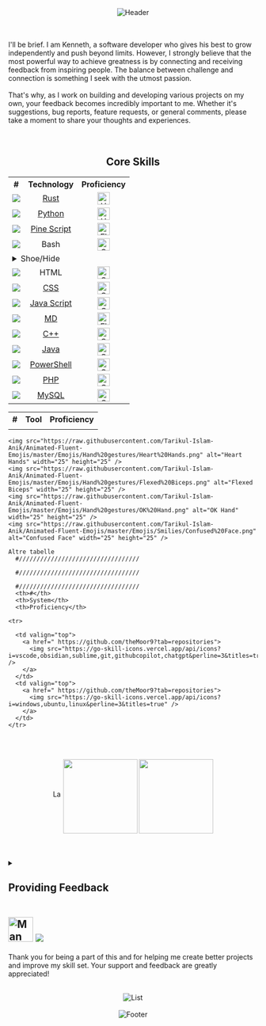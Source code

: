 
<div align="center">  
  <img src="https://capsule-render.vercel.app/api?type=waving&height=150&color=gradient&customColorList=24,22,25,30&text=🖐️%20Ciao,%20Welcome%20to%20My%20GitHub!&reversal=false&fontSize=29&textBg=false&animation=fadeIn&section=header&fontAlignY=30" alt="Header" style="max-width: auto; height: auto;"> 
</div>

<br><br>
I'll be brief. I am Kenneth, a software developer who gives his best to grow independently and push beyond limits. However, I strongly believe that the most powerful way to achieve greatness is by connecting and receiving feedback from inspiring people. The balance between challenge and connection is something I seek with the utmost passion.
<br><br>
That's why, as I work on building and developing various projects on my own, your feedback becomes incredibly important to me. Whether it's suggestions, bug reports, feature requests, or general comments, please take a moment to share your thoughts and experiences.
<br><br><br>

<div align="center">
  <p>
    <h2> Core Skills </h2>
  </p>
  <table style="margin: auto;">
    <tr>
      <th>#</th>
      <th>Technology</th>
      <th>Proficiency</th>
    </tr>
    <tr>
      <td>
        <div align="center">
          <a href="https://www.rust-lang.org/">
            <img src="https://go-skill-icons.vercel.app/api/icons?i=rust&titles=true" />
          </a>
        </div>
      </td>
      <td>
        <div align="center">
          <a href="https://www.rust-lang.org/">
            Rust
          </a>
        </div>
      </td>
      <td>
        <div align="center">
          <a href="https://www.rust-lang.org/">
            <img src="https://raw.githubusercontent.com/Tarikul-Islam-Anik/Animated-Fluent-Emojis/master/Emojis/Hand%20gestures/Heart%20Hands.png" alt="Heart Hands" width="25" height="25" />
          </a>
        </div>
      </td>
    </tr>
    <tr>
      <td>
        <div align="center">
          <a href="https://www.python.org/about/quotes/">
            <img src="https://go-skill-icons.vercel.app/api/icons?i=py&titles=true" />
          </a>
        </div>
      </td>
      <td>
        <div align="center">
          <a href="https://www.python.org/about/quotes/">
            Python
          </a>
        </div>
      </td>
      <td>
        <div align="center">
          <a href="https://www.python.org/about/quotes/s">
            <img src="https://raw.githubusercontent.com/Tarikul-Islam-Anik/Animated-Fluent-Emojis/master/Emojis/Hand%20gestures/Heart%20Hands.png" alt="Heart Hands" width="25" height="25" />
          </a>
        </div>
    </tr>
    <tr>
      <td>
        <div align="center">
          <a href="https://www.tradingview.com/support/solutions/43000561836-what-is-pine-script/">
            <img src="https://go-skill-icons.vercel.app/api/icons?i=pinescript&titles=true" />
          </a>
        </div>
      </td>
      <td>
        <div align="center">
          <a href="https://www.tradingview.com/support/solutions/43000561836-what-is-pine-script/">
            Pine Script
          </a>
        </div>
      </td>
      <td>
        <div align="center">
          <a href="https://www.tradingview.com/support/solutions/43000561836-what-is-pine-script/">
            <img src="https://raw.githubusercontent.com/Tarikul-Islam-Anik/Animated-Fluent-Emojis/master/Emojis/Hand%20gestures/Flexed%20Biceps.png" alt="Flexed Biceps" width="25" height="25" />
          </a>
        </div>
    </tr>
    <tr>
      <td>
        <div align="center">
          <a href="https://github.com/theMoor9?tab=repositories">
            <img src="https://go-skill-icons.vercel.app/api/icons?i=bash&titles=true" />
          </a>
        </div>
      </td>
      <td>
        <div align="center">
          Bash
        </div>
      </td>
      <td>
        <div align="center">
          <a href="https://github.com/theMoor9?tab=repositories">
            <img src="https://raw.githubusercontent.com/Tarikul-Islam-Anik/Animated-Fluent-Emojis/master/Emojis/Hand%20gestures/OK%20Hand.png" alt="OK Hand" width="25" height="25" />
          </a>
        </div>
    </tr>
    <tr>
    <td colspan="3">
      <details>
        <summary>Shoe/Hide</summary>
        <figure>
      <tr>
        <td>
          <div align="center">
            <a href="https://github.com/theMoor9?tab=repositories">
              <img src="https://go-skill-icons.vercel.app/api/icons?i=html&titles=true" />
            </a>
          </div>
        </td>
        <td>
          <div align="center">
            HTML
          </div>
        </td>
        <td>
          <div align="center">
            <a href="https://github.com/theMoor9?tab=repositories">
              <img src="https://raw.githubusercontent.com/Tarikul-Islam-Anik/Animated-Fluent-Emojis/master/Emojis/Hand%20gestures/OK%20Hand.png" alt="OK Hand" width="25" height="25" />
            </a>
          </div>
      </tr>
      <tr>
        <td>
          <div align="center">
            <a href="https://github.com/theMoor9?tab=repositories">
              <img src="https://go-skill-icons.vercel.app/api/icons?i=css&titles=true" />
            </a>
          </div>
        </td>
        <td>
          <div align="center">
            <a href="https://github.com/theMoor9?tab=repositories">
              CSS
            </a>
          </div>
        </td>
        <td>
          <div align="center">
            <a href="https://github.com/theMoor9?tab=repositories">
              <img src="https://raw.githubusercontent.com/Tarikul-Islam-Anik/Animated-Fluent-Emojis/master/Emojis/Hand%20gestures/OK%20Hand.png" alt="OK Hand" width="25" height="25" />
            </a>
          </div>
      </tr>
      <tr>
        <td>
          <div align="center">
            <a href="https://github.com/theMoor9?tab=repositories">
              <img src="https://go-skill-icons.vercel.app/api/icons?i=js&titles=true" />
            </a>
          </div>
        </td>
        <td>
          <div align="center">
            <a href="https://github.com/theMoor9?tab=repositories">
              Java Script
            </a>
          </div>
        </td>
        <td>
          <div align="center">
            <a href="https://github.com/theMoor9?tab=repositories">
              <img src="https://raw.githubusercontent.com/Tarikul-Islam-Anik/Animated-Fluent-Emojis/master/Emojis/Smilies/Confused%20Face.png" alt="Confused Face" width="25" height="25" />
            </a>
          </div>
      </tr>
      <tr>
        <td>
          <div align="center">
            <a href="https://github.com/theMoor9?tab=repositories">
              <img src="https://go-skill-icons.vercel.app/api/icons?i=md&titles=true" />
            </a>
          </div>
        </td>
        <td>
          <div align="center">
            <a href="https://github.com/theMoor9?tab=repositories">
              MD
            </a>
          </div>
        </td>
        <td>
          <div align="center">
            <a href="https://github.com/theMoor9?tab=repositories">
              <img src="https://raw.githubusercontent.com/Tarikul-Islam-Anik/Animated-Fluent-Emojis/master/Emojis/Hand%20gestures/Flexed%20Biceps.png" alt="Flexed Biceps" width="25" height="25" />
            </a>
          </div>
      </tr>
      <tr>
        <td>
          <div align="center">
            <a href="https://github.com/theMoor9?tab=repositories">
              <img src="https://go-skill-icons.vercel.app/api/icons?i=cpp&titles=true" />
            </a>
          </div>
        </td>
        <td>
          <div align="center">
            <a href="https://github.com/theMoor9?tab=repositories">
              C++
            </a>
          </div>
        </td>
        <td>
          <div align="center">
            <a href="https://github.com/theMoor9?tab=repositories">
              <img src="https://raw.githubusercontent.com/Tarikul-Islam-Anik/Animated-Fluent-Emojis/master/Emojis/Hand%20gestures/OK%20Hand.png" alt="OK Hand" width="25" height="25" />
            </a>
          </div>
      </tr>
      <tr>
        <td>
          <div align="center">
            <a href="https://github.com/theMoor9?tab=repositories">
              <img src="https://go-skill-icons.vercel.app/api/icons?i=java&titles=true" />
            </a>
          </div>
        </td>
        <td>
          <div align="center">
            <a href="https://github.com/theMoor9?tab=repositories">
              Java
            </a>
          </div>
        </td>
        <td>
          <div align="center">
            <a href="https://github.com/theMoor9?tab=repositories">
              <img src="https://raw.githubusercontent.com/Tarikul-Islam-Anik/Animated-Fluent-Emojis/master/Emojis/Hand%20gestures/OK%20Hand.png" alt="OK Hand" width="25" height="25" />
            </a>
          </div>
      </tr>
      <tr>
        <td>
          <div align="center">
            <a href="https://github.com/theMoor9?tab=repositories">
              <img src="https://go-skill-icons.vercel.app/api/icons?i=powershell&titles=true" />
            </a>
          </div>
        </td>
        <td>
          <div align="center">
            <a href="https://github.com/theMoor9?tab=repositories">
              PowerShell
            </a>
          </div>
        </td>
        <td>
          <div align="center">
            <a href="https://github.com/theMoor9?tab=repositories">
              <img src="https://raw.githubusercontent.com/Tarikul-Islam-Anik/Animated-Fluent-Emojis/master/Emojis/Hand%20gestures/OK%20Hand.png" alt="OK Hand" width="25" height="25" />
            </a>
          </div>
      </tr>
      <tr>
        <td>
          <div align="center">
            <a href="https://github.com/theMoor9?tab=repositories">
              <img src="https://go-skill-icons.vercel.app/api/icons?i=php&titles=true" />
            </a>
          </div>
        </td>
        <td>
          <div align="center">
            <a href="https://github.com/theMoor9?tab=repositories">
              PHP
            </a>
          </div>
        </td>
        <td>
          <div align="center">
            <a href="https://github.com/theMoor9?tab=repositories">
              <img src="https://raw.githubusercontent.com/Tarikul-Islam-Anik/Animated-Fluent-Emojis/master/Emojis/Smilies/Confused%20Face.png" alt="Confused Face" width="25" height="25" />
            </a>
          </div>
      </tr>
      <tr>
        <td>
          <div align="center">
            <a href="https://github.com/theMoor9?tab=repositories">
              <img src="https://go-skill-icons.vercel.app/api/icons?i=mysql&titles=true" />
            </a>
          </div>
        </td>
        <td>
          <div align="center">
            <a href="https://github.com/theMoor9?tab=repositories">
              MySQL
            </a>
          </div>
        </td>
        <td>
          <div align="center">
            <a href="https://github.com/theMoor9?tab=repositories">
              <img src="https://raw.githubusercontent.com/Tarikul-Islam-Anik/Animated-Fluent-Emojis/master/Emojis/Smilies/Confused%20Face.png" alt="Confused Face" width="25" height="25" />
            </a>
          </div>
      </tr>
        </figure>
    </details>
    </td>
  </tr>
  </table>
</div>

<div align=""center>
  <table>
      <th>#</th>
      <th>Tool</th>
      <th>Proficiency</th>
      <tr>
        <td>
        </td>
        <td>
        </td>
        <td>
        </td>
      </tr>
      
  </table>
</div>
<div align=""center>

    <img src="https://raw.githubusercontent.com/Tarikul-Islam-Anik/Animated-Fluent-Emojis/master/Emojis/Hand%20gestures/Heart%20Hands.png" alt="Heart Hands" width="25" height="25" />
    <img src="https://raw.githubusercontent.com/Tarikul-Islam-Anik/Animated-Fluent-Emojis/master/Emojis/Hand%20gestures/Flexed%20Biceps.png" alt="Flexed Biceps" width="25" height="25" />
    <img src="https://raw.githubusercontent.com/Tarikul-Islam-Anik/Animated-Fluent-Emojis/master/Emojis/Hand%20gestures/OK%20Hand.png" alt="OK Hand" width="25" height="25" />
    <img src="https://raw.githubusercontent.com/Tarikul-Islam-Anik/Animated-Fluent-Emojis/master/Emojis/Smilies/Confused%20Face.png" alt="Confused Face" width="25" height="25" />

    Altre tabelle
      #//////////////////////////////////
      
      #//////////////////////////////////
      
      #//////////////////////////////////
      <th>#</th>
      <th>System</th>
      <th>Proficiency</th>
      
    <tr>
      
      <td valign="top">
        <a href=" https://github.com/theMoor9?tab=repositories">
          <img src="https://go-skill-icons.vercel.app/api/icons?i=vscode,obsidian,sublime,git,githubcopilot,chatgpt&perline=3&titles=true" />
        </a>
      </td>
      <td valign="top">
        <a href=" https://github.com/theMoor9?tab=repositories">
          <img src="https://go-skill-icons.vercel.app/api/icons?i=windows,ubuntu,linux&perline=3&titles=true" />
        </a>
      </td>
    </tr>

    
    
  
<br><br>
<div align="center">
    <img src="https://raw.githubusercontent.com/Tarikul-Islam-Anik/Animated-Fluent-Emojis/master/Emojis/Animals/Lady%20Beetle.png" alt="Lady Beetle" width="17" height="17">
    <img align="center" height=150 src="https://github-readme-stats.vercel.app/api?username=theMoor9&hide=contribs,prs&show_icons=true&rank_icon=github&theme=ocean_dark" />
    <img align="center" height=150 src="https://github-readme-stats.vercel.app/api/top-langs/?username=theMoor9&langs_count=8&layout=compact&theme=ocean_dark" />
</div>
<br><br><br>

<details>
  <summary>
    <h2> Providing Feedback </h2>
  </summary>
  <figure>
    <img src="https://raw.githubusercontent.com/Tarikul-Islam-Anik/Animated-Fluent-Emojis/master/Emojis/Animals/Lady%20Beetle.png" alt="Lady Beetle" width="17" height="17"> <b>Report Bugs</b>: If you encounter any issues, please let me know through the Issues tabs in the respective repositories. Include as much detail as possible to help me understand and fix the problem quickly.
    <br><br>
    <img src="https://raw.githubusercontent.com/Tarikul-Islam-Anik/Animated-Fluent-Emojis/master/Emojis/Hand%20gestures/Brain.png" alt="Brain" width="17" height="17"> <b>Suggest Features</b>: Have an idea for a new feature? Submit a feature request in the Issues tabs of the relevant repositories.
    <br><br>
    <img src="https://raw.githubusercontent.com/Tarikul-Islam-Anik/Animated-Fluent-Emojis/master/Emojis/Hand%20gestures/Index%20Pointing%20Up.png" alt="Index Pointing Up" width="17" height="17"> <b>General Feedback</b>: Any other thoughts or suggestions? Feel free to open a discussion or reach out via the Issues tab.
  </figure>
  <br><br><br>
</details>



## <img src="https://raw.githubusercontent.com/Tarikul-Islam-Anik/Animated-Fluent-Emojis/master/Emojis/People/Man%20Technologist.png" alt="Man Technologist" width="50" height="50"> ![](https://komarev.com/ghpvc/?username=theMoor9&style=plastic&color=70e000&label=All+Time+Profile+Visits)

Thank you for being a part of this and for helping me create better projects and improve my skill set. Your support and feedback are greatly appreciated! 
<br><br>
<div align="center">
  <img src="https://readme-typing-svg.demolab.com?font=Fira+Code&pause=1000&color=4EF729&center=true&vCenter=true&random=true&width=435&lines=Blockchain+Protocols;Artificial+Intelligence;Smart+Solutions;Coding;Computer+Programming;Software+Engineering" alt="List" style="max-width: auto; height: auto;">
</div>
<br>
<div align="center">  
  <img src="https://capsule-render.vercel.app/api?type=waving&height=150&color=gradient&customColorList=24,22,25,30&reversal=false&fontSize=30&textBg=false&animation=fadeIn&section=footer&fontAlignY=30" alt="Footer" style="max-width: auto; height: auto;"> 
</div>
